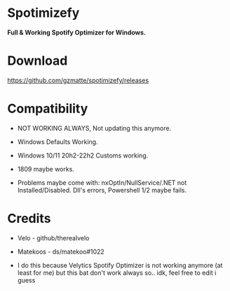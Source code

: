 # Spotimizefy
**Full &amp; Working Spotify Optimizer for Windows.**

# Download

https://github.com/gzmatte/spotimizefy/releases




# Compatibility
* NOT WORKING ALWAYS, Not updating this anymore.

- Windows Defaults Working.
- Windows 10/11 20h2-22h2 Customs working.
- 1809 maybe works.

- Problems maybe come with: nxOptIn/NullService/.NET not Installed/Disabled. Dll's errors, Powershell 1/2 maybe fails.

# Credits

- Velo - github/therealvelo

- Matekoos - ds/matekoo#1022

- I do this because Velytics Spotify Optimizer is not working anymore (at least for me) but this bat don't work always so.. idk, feel free to edit i guess
